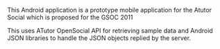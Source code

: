 This Android application is a prototype mobile application for the Atutor Social which is proposed for the GSOC 2011

This uses ATutor OpenSocial API for retrieving sample data and Android JSON libraries to handle the JSON objects replied by the server.